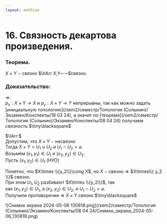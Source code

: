 ```yaml
---  
layout: mathjax  
---  
```

  
# 16. Связность декартова произведения.  
  
### Теорема.  
$X\times Y~-~$связно $\lrArr X,Y~-~$связно.  
  
### Доказательство:  
$\Rightarrow$:  
$p_x:X\times Y\to X$ и $p_y:X\times Y\to Y$ непрерывны, так как можно задать [инициальную топологию](/sem2/семестр/Топология (Солынин)/Экзамен/Конспекты/18 03 24), а значит по [теореме](/sem2/семестр/Топология (Солынин)/Экзамен/Конспекты/08 04 24) получаем связность  $\tiny\blacksquare$  
  
$\lArr:$  
Допустим, что $X\times Y~-~$несвязно  
Тогда $X\times Y=U_1\cup U_2$ и $U_1\cap U_2=\varnothing$.  
Возьмём $(x_1,y_1)\in U_1$ и $(x_2,y_2)\in U_2$.  
Пусть $(x_1,y_2)\in U_1$ (НУО)  
  
Понятно, что $X\times \\{y_2\\}\cong X$, но $X~-~$связно $\Rightarrow$ $X\times\\{ y_2 \\}$ связно.  
При этом $U_1,U_2$ разбивают $X\times \\{y_2\\}$, так  
как $(x_1,y_2)\in U_1$, а $(x_2,y_2)\in U_2$, и $U_1\cap U_2=\varnothing$.  
Получили противоречие $\Rightarrow$ $X\times Y$ связно  $\tiny\blacksquare$  
  
![Снимок экрана 2024-05-06 130818.png](/sem2/семестр/Топология (Солынин)/Экзамен/Конспекты/08 04 24/Снимок_экрана_2024-05-06_130818.png)  
